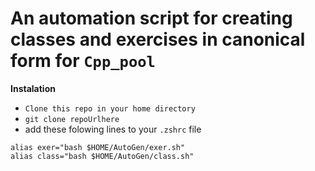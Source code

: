 # An automation script for creating classes and exercises in canonical form for `Cpp_pool` 



**Instalation**

- `Clone this repo in your home directory`
- `git clone repoUrlhere`
- add these folowing lines to your `.zshrc` file

```shell
alias exer="bash $HOME/AutoGen/exer.sh"
alias class="bash $HOME/AutoGen/class.sh"
```

